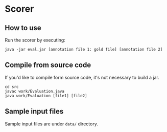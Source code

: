 # Scorer
## How to use
Run the scorer by executing:
```
java -jar eval.jar [annotation file 1: gold file] [annotation file 2]
```

## Compile from source code
If you'd like to compile form source code, it's not necessary to build a jar.
```
cd src
javac work/Evaluation.java
java work/Evaluation [file1] [file2]
```

## Sample input files
Sample input files are under `data/` directory.

